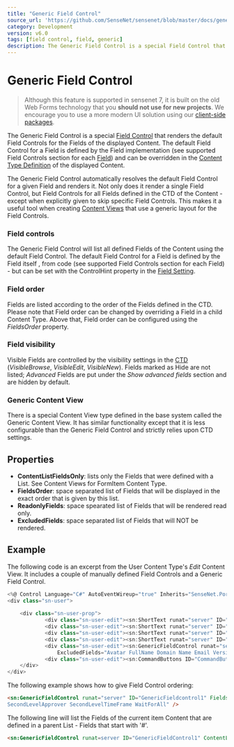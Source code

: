 ```yaml
---
title: "Generic Field Control"
source_url: 'https://github.com/SenseNet/sensenet/blob/master/docs/generic-fieldcontrol.md'
category: Development
version: v6.0
tags: [field control, field, generic]
description: The Generic Field Control is a special Field Control that renders the default Field Controls for the Fields of the displayed Content.
---
```


# Generic Field Control

> Although this feature is supported in sensenet 7, it is built on the old Web Forms technology that you **should not use for new projects**. We encourage you to use a more modern UI solution using our [client-side packages](https://www.npmjs.com/org/sensenet).

The Generic Field Control is a special [Field Control](/docs/field-control) that renders the default Field Controls for the Fields of the displayed Content. The default Field Control for a Field is defined by the Field implementation (see supported Field Controls section for each [Field](/docs/field)) and can be overridden in the [Content Type Definition](/docs/ctd) of the displayed Content.

The Generic Field Control automatically resolves the default Field Control for a given Field and renders it. Not only does it render a single Field Control, but Field Controls for all Fields defined in the CTD of the Content - except when explicitly given to skip specific Field Controls. This makes it a useful tool when creating [Content Views](/docs/content-view) that use a generic layout for the Field Controls.

### Field controls

The Generic Field Control will list all defined Fields of the Content using the default Field Control. The default Field Control for a Field is defined by the Field itself , from code (see supported Field Controls section for each Field) - but can be set with the ControlHint property in the [Field Setting](/docs/field-setting).

### Field order

Fields are listed according to the order of the Fields defined in the CTD. Please note that Field order can be changed by overriding a Field in a child Content Type. Above that, Field order can be configured using the *FieldsOrder* property.

### Field visibility

Visible Fields are controlled by the visibility settings in the [CTD](/docs/ctd) (*VisibleBrowse*, *VisibleEdit*, *VisibleNew*). Fields marked as Hide are not listed; *Advanced* Fields are put under the *Show advanced fields* section and are hidden by default.

### Generic Content View

There is a special Content View type defined in the base system called the Generic Content View. It has similar functionality except that it is less configurable than the Generic Field Control and strictly relies upon CTD settings.

## Properties

- **ContentListFieldsOnly**: lists only the Fields that were defined with a List. See Content Views for FormItem Content Type.
- **FieldsOrder**: space separated list of Fields that will be displayed in the exact order that is given by this list.
- **ReadonlyFields**: space spearated list of Fields that will be rendered read only.
- **ExcludedFields**: space separated list of Fields that will NOT be rendered.

## Example

The following code is an excerpt from the User Content Type's *Edit* Content View. It includes a couple of manually defined Field Controls and a Generic Field Control.

```csharp
<%@ Control Language="C#" AutoEventWireup="true" Inherits="SenseNet.Portal.UI.SingleContentView" %>
<div class="sn-user">
 
    <div class="sn-user-prop">
            <div class="sn-user-edit"><sn:ShortText runat="server" ID="ShortTextFullName" FieldName="FullName" /></div>
            <div class="sn-user-edit"><sn:ShortText runat="server" ID="ShortTextDomain" FieldName="Domain" /></div>
            <div class="sn-user-edit"><sn:ShortText runat="server" ID="ShortTextName" FieldName="Name" /></div>
            <div class="sn-user-edit"><sn:ShortText runat="server" ID="ShortTextEmail" FieldName="Email" /></div>
            <div class="sn-user-edit"><sn:GenericFieldControl runat="server" ID="GenericFieldControl1"
                ExcludedFields="Avatar FullName Domain Name Email Version Index Password" /></div>
            <div class="sn-user-edit"><sn:CommandButtons ID="CommandButtons1" runat="server" /></div>
    </div>
</div>
```

The following example shows how to give Field Control ordering:

```html
<sn:GenericFieldControl runat="server" ID="GenericFieldcontrol1" FieldsOrder="DisplayName Description FirstLevelApprover FirstLevelTimeFrame 
SecondLevelApprover SecondLevelTimeFrame WaitForAll" />
```

The following line will list the Fields of the current item Content that are defined in a parent List - Fields that start with '#'.

```html
<sn:GenericFieldControl runat=server ID="GenericFieldControl1" ContentListFieldsOnly="true" />
```